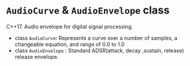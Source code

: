 # `AudioCurve` & `AudioEnvelope` class
C++17. Audio envelope for digital signal processing.
- class `AudioCurve`: Represents a curve over a number of samples, a changeable equation, and range of 0.0 to 1.0
- class `AudioEnvelope` : Standard ADSR(attack, decay ,sustain, release) release envelope.
